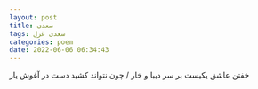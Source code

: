 ```yaml
---
layout: post
title: سعدی
tags: سعدی غزل
categories: poem
date: 2022-06-06 06:34:43
---
```


خفتن عاشق یکیست بر سر دیبا و خار / چون نتواند کشید دست در آغوش یار
